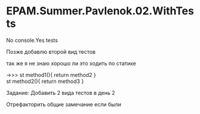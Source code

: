 # EPAM.Summer.Pavlenok.02.WithTests
No console.Yes tests

Позже добавлю второй вид теcтов

так же я не знаю хорошо ли это ходить по cтатике 

->>> st method1(){ return method2 }      
     st method2(){ return method3 }
     
Задание: Добавить 2 вида теcтов в день 2

Отрефакторить общие замечание еcли были
